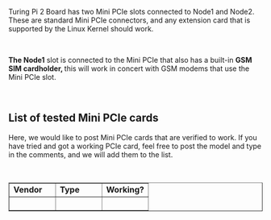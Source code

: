 <p>Turing Pi 2 Board has two Mini PCIe slots connected to Node1 and Node2. These are standard Mini PCIe connectors, and any extension card that is supported by the Linux Kernel should work.</p>
<p> </p>
<p><strong>The Node1</strong> slot is connected to the Mini PCIe that also has a built-in <strong>GSM SIM cardholder, </strong>this will work in concert with GSM modems that use the Mini PCIe slot.</p>
<p> </p>
<h2>List of tested Mini PCIe cards</h2>
<p>Here, we would like to post Mini PCIe cards that are verified to work. If you have tried and got a working PCIe card, feel free to post the model and type in the comments, and we will add them to the list.</p>
<p> </p>
<table style="border-collapse: collapse; width: 100%;" border="1">
<tbody>
<tr>
<td class="wysiwyg-text-align-center" style="width: 33.3333%;"><strong>Vendor</strong></td>
<td class="wysiwyg-text-align-center" style="width: 33.3333%;"><strong>Type</strong></td>
<td class="wysiwyg-text-align-center" style="width: 33.3333%;"><strong>Working?</strong></td>
</tr>
<tr>
<td style="width: 33.3333%;"> </td>
<td style="width: 33.3333%;"> </td>
<td style="width: 33.3333%;"> </td>
</tr>
</tbody>
</table>